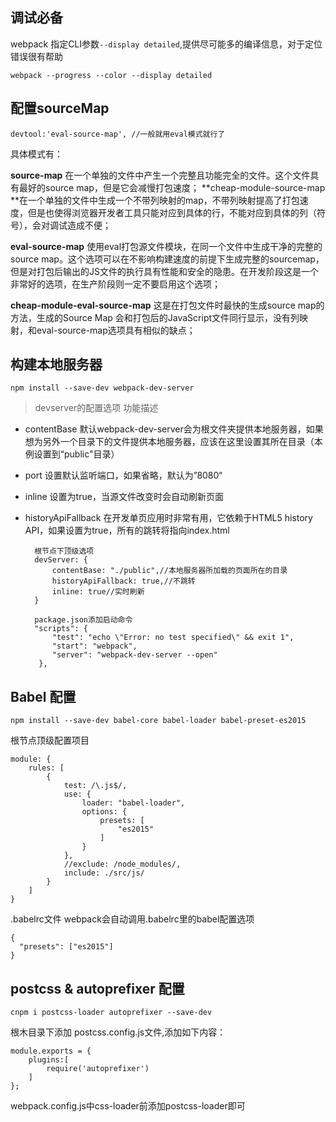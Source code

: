 ## **调试必备**

webpack 指定CLI参数`--display detailed`,提供尽可能多的编译信息，对于定位错误很有帮助

	webpack --progress --color --display detailed




## 配置sourceMap

	devtool:'eval-source-map', //一般就用eval模式就行了

具体模式有：

**source-map**	在一个单独的文件中产生一个完整且功能完全的文件。这个文件具有最好的source map，但是它会减慢打包速度；
**cheap-module-source-map	**在一个单独的文件中生成一个不带列映射的map，不带列映射提高了打包速度，但是也使得浏览器开发者工具只能对应到具体的行，不能对应到具体的列（符号），会对调试造成不便；

**eval-source-map**	使用eval打包源文件模块，在同一个文件中生成干净的完整的source map。这个选项可以在不影响构建速度的前提下生成完整的sourcemap，但是对打包后输出的JS文件的执行具有性能和安全的隐患。在开发阶段这是一个非常好的选项，在生产阶段则一定不要启用这个选项；

**cheap-module-eval-source-map**	这是在打包文件时最快的生成source map的方法，生成的Source Map 会和打包后的JavaScript文件同行显示，没有列映射，和eval-source-map选项具有相似的缺点；


## 构建本地服务器

	npm install --save-dev webpack-dev-server

> devserver的配置选项	功能描述

- contentBase	默认webpack-dev-server会为根文件夹提供本地服务器，如果想为另外一个目录下的文件提供本地服务器，应该在这里设置其所在目录（本例设置到“public"目录）
- port	设置默认监听端口，如果省略，默认为”8080“
- inline	设置为true，当源文件改变时会自动刷新页面
- historyApiFallback	在开发单页应用时非常有用，它依赖于HTML5 history API，如果设置为true，所有的跳转将指向index.html

		根节点下顶级选项
		devServer: {
		    contentBase: "./public",//本地服务器所加载的页面所在的目录
		    historyApiFallback: true,//不跳转
		    inline: true//实时刷新
	  	} 

		package.json添加启动命令
		"scripts": {
		    "test": "echo \"Error: no test specified\" && exit 1",
		    "start": "webpack",
		    "server": "webpack-dev-server --open"
		 },


## Babel 配置

	npm install --save-dev babel-core babel-loader babel-preset-es2015

根节点顶级配置项目

	module: {
        rules: [
            {
                test: /\.js$/,
                use: {
                    loader: "babel-loader",
                    options: {
                        presets: [
                            "es2015"
                        ]
                    }
                },
                //exclude: /node_modules/,
				include: ./src/js/
            }
        ]
    }

.babelrc文件 webpack会自动调用.babelrc里的babel配置选项

	{
	  "presets": ["es2015"]
	}


## postcss & autoprefixer 配置

	cnpm i postcss-loader autoprefixer --save-dev

根木目录下添加 postcss.config.js文件,添加如下内容：

	module.exports = {
	    plugins:[
	        require('autoprefixer')
	    ]
	};

webpack.config.js中css-loader前添加postcss-loader即可
